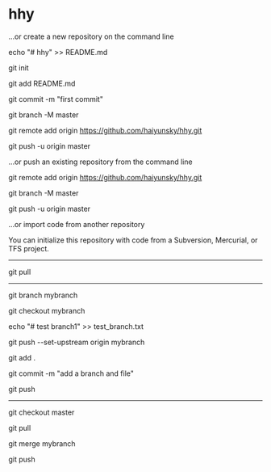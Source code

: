 # hhy

…or create a new repository on the command line

echo "# hhy" >> README.md

git init

git add README.md

git commit -m "first commit"

git branch -M master

git remote add origin https://github.com/haiyunsky/hhy.git

git push -u origin master
                
…or push an existing repository from the command line

git remote add origin https://github.com/haiyunsky/hhy.git

git branch -M master

git push -u origin master

…or import code from another repository

You can initialize this repository with code from a Subversion, Mercurial, or TFS project.

------

git pull

-----------------

git branch mybranch

git checkout mybranch

echo "# test branch1" >> test_branch.txt

git push --set-upstream origin mybranch

git add .

git commit -m "add a branch and file"

git push

-------

git checkout master

git pull

git merge mybranch

git push


